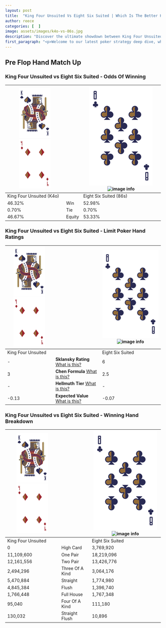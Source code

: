```yaml
---
layout: post
title:  "King Four Unsuited Vs Eight Six Suited | Which Is The Better Hand In Poker? A Complete Guide"
author: reece
categories: [  ]
image: assets/images/k4o-vs-86s.jpg
description: "Discover the ultimate showdown between King Four Unsuited and Eight Six Suited in poker! Uncover the odds, strategies, and scenarios where one hand triumphs over the other. Get ready to up your poker game with this thrilling analysis."
first_paragraph: "<p>Welcome to our latest poker strategy deep dive, where we're pitting two distinct hands against each other in a high-stakes showdown: King Four Unsuited vs Eight Six Suited.</p><p>In the dynamic world of poker, every decision counts, and knowing which hand holds the upper hand is key to your success at the table.</p><p>In this article, we'll dissect these two hands, explore the scenarios where one dominates the other, and equip you with the knowledge to make strategic choices that can tip the odds in your favor.</p><p>Get ready to unravel the intriguing dynamics of these poker hands and elevate your game to new heights.</p>"
---
```




[comment]: # (sp0)

## Pre Flop Hand Match Up

<div class="table hand-ratings" markdown="1"> 



### King Four Unsuited vs Eight Six Suited - Odds Of Winning


    
| ![image info](assets/images/hand1/K.png) ![image info](assets/images/hand1/4o.png) |  | ![image info](assets/images/hand2/8.png) ![image info](assets/images/hand2/6s.png) |
| -------- | -------- | -------- |
| King Four Unsuited (K4o) |  | Eight Six Suited (86s) |
| 46.32% | Win | 52.98% |
| 0.70% | Tie | 0.70% |
| 46.67% | Equity | 53.33% |




[comment]: # (sp1)



### King Four Unsuited vs Eight Six Suited - Limit Poker Hand Ratings


    
| ![image info](assets/images/hand1/K.png) ![image info](assets/images/hand1/4o.png) |  | ![image info](assets/images/hand2/8.png) ![image info](assets/images/hand2/6s.png) |
| -------- | -------- | -------- |
| King Four Unsuited |  | Eight Six Suited |
| - | **Sklansky Rating** [What is this?](/sklansky-rating-explained) | 6 |
| 3 | **Chen Formula** [What is this?](/chen-formula-explained) | 2.5 |
| - | **Hellmuth Tier** [What is this?](/Hellmuth-tier-explained) | - |
| -0.13 | **Expected Value** [What is this?](/expected-value-explained) | -0.07 |




[comment]: # (sp2)



### King Four Unsuited vs Eight Six Suited - Winning Hand Breakdown


    
| ![image info](assets/images/hand1/K.png) ![image info](assets/images/hand1/4o.png) |  | ![image info](assets/images/hand2/8.png) ![image info](assets/images/hand2/6s.png) |
| -------- | -------- | -------- |
| King Four Unsuited |  | Eight Six Suited |
| 0 | High Card | 3,769,920 |
| 11,109,600 | One Pair | 18,219,096 |
| 12,161,556 | Two Pair | 13,426,776 |
| 2,494,296 | Three Of A Kind | 3,064,176 |
| 5,470,884 | Straight | 1,774,980 |
| 4,845,384 | Flush | 1,396,740 |
| 1,766,448 | Full House | 1,767,348 |
| 95,040 | Four Of A Kind | 111,180 |
| 130,032 | Straight Flush | 10,896 |




[comment]: # (sp3)



</div>

[comment]: # (sp4)



[comment]: # (sp5)

